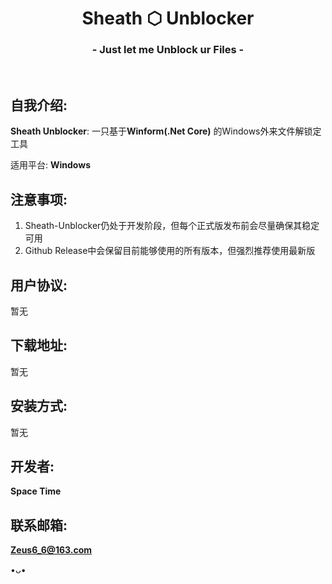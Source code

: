 <h1 align="center">Sheath ⬡ Unblocker</h1>
<h3 align="center">- Just let me Unblock ur Files -</h3>
</br>

## 自我介绍:
**Sheath Unblocker**: 一只基于**Winform(.Net Core)** 的Windows外来文件解锁定工具

适用平台: **Windows**

## 注意事项:
1. Sheath-Unblocker仍处于开发阶段，但每个正式版发布前会尽量确保其稳定可用
2. Github Release中会保留目前能够使用的所有版本，但强烈推荐使用最新版

## 用户协议:
暂无

## 下载地址:
暂无

## 安装方式:
暂无

## 开发者:
**Space Time**

## 联系邮箱:
**Zeus6_6@163.com**

•ᴗ•
